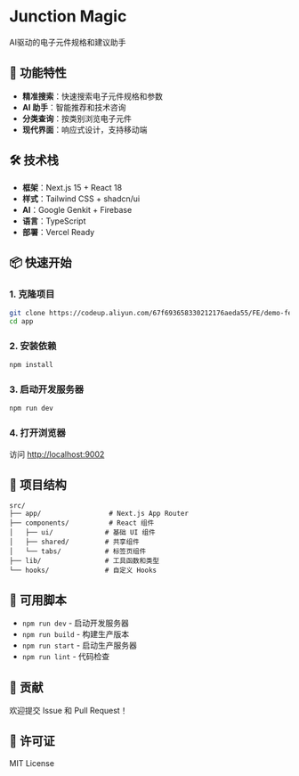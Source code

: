 # Junction Magic

AI驱动的电子元件规格和建议助手

## 🚀 功能特性

- **精准搜索**：快速搜索电子元件规格和参数
- **AI 助手**：智能推荐和技术咨询
- **分类查询**：按类别浏览电子元件
- **现代界面**：响应式设计，支持移动端

## 🛠️ 技术栈

- **框架**：Next.js 15 + React 18
- **样式**：Tailwind CSS + shadcn/ui
- **AI**：Google Genkit + Firebase
- **语言**：TypeScript
- **部署**：Vercel Ready

## 📦 快速开始

### 1. 克隆项目
```bash
git clone https://codeup.aliyun.com/67f693658330212176aeda55/FE/demo-fe.git
cd app
```

### 2. 安装依赖
```bash
npm install
```

### 3. 启动开发服务器
```bash
npm run dev
```

### 4. 打开浏览器
访问 [http://localhost:9002](http://localhost:9002)

## 📁 项目结构

```
src/
├── app/                 # Next.js App Router
├── components/          # React 组件
│   ├── ui/             # 基础 UI 组件
│   ├── shared/         # 共享组件
│   └── tabs/           # 标签页组件
├── lib/                # 工具函数和类型
└── hooks/              # 自定义 Hooks
```

## 🔧 可用脚本

- `npm run dev` - 启动开发服务器
- `npm run build` - 构建生产版本
- `npm run start` - 启动生产服务器
- `npm run lint` - 代码检查

## 🌟 贡献

欢迎提交 Issue 和 Pull Request！

## 📄 许可证

MIT License
